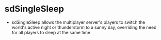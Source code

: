 # sdSingleSleep
- sdSingleSleep allows the multiplayer server's players to switch the world's
active night or thunderstorm to a sunny day, overriding the need for all
players to sleep at the same time.

